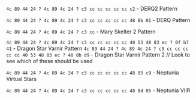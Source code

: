``4c 89 44 24 ? 4c 89 4c 24 ? c3 cc cc cc cc cc c2`` - DERQ2 Pattern

``4c 89 44 24 ? 4c 89 4c 24 ? c3 cc cc cc cc cc 48 8b 01`` - DERQ Pattern

``4c 89 44 24 ? 4c 89 4c 24 ? c3 cc`` - Mary Skelter 2 Pattern

``4c 89 44 24 ? 4c 89 4c 24 ? c3 cc cc cc cc cc 40 53 48 83 ec ? 0f b7 41`` - Dragon Star Varnir Pattern
``4c 89 44 24 ? 4c 89 4c 24 ? c3 cc cc cc cc cc 40 53 48 83 ec ? 48 8b d9`` - Dragon Star Varnir Pattern 2 // Look to see which of these should be used

``4c 89 44 24 ? 4c 89 4c 24 ? c3 cc cc cc cc cc 48 85 c9`` - Neptunia Virtual Stars

``4c 89 44 24 ? 4c 89 4c 24 ? c3 cc cc cc cc cc 48 8d 05`` - Neptunia VIIR